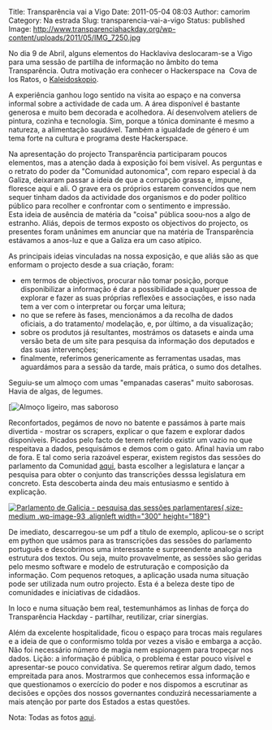 Title: Transparência vai a Vigo
Date: 2011-05-04 08:03
Author: camorim
Category: Na estrada
Slug: transparencia-vai-a-vigo
Status: published
Image: http://www.transparenciahackday.org/wp-content/uploads/2011/05/IMG_7250.jpg

No dia 9 de Abril, alguns elementos do Hacklaviva deslocaram-se a Vigo para uma sessão de partilha de informação no âmbito do tema Transparência. Outra motivação era conhecer o Hackerspace na  Cova de los Ratos, o [Kaleidoskopio](http://www.facebook.com/pages/kaleidoskopio/145363645476691 "Associação/ Hackerspace em Vigo").

A experiência ganhou logo sentido na visita ao espaço e na conversa informal sobre a actividade de cada um. A área disponível é bastante generosa e muito bem decorada e acolhedora. Aí desenvolvem ateliers de pintura, cozinha e tecnologia. Sim, porque a tónica dominante é mesmo a natureza, a alimentação saudável. Também a igualdade de género é um tema forte na cultura e programa deste Hackerspace.

Na apresentação do projecto Transparência participaram poucos elementos, mas a atenção dada à exposição foi bem visível. As perguntas e o retrato do poder da "Comunidad autonomica", com reparo especial à da Galiza, deixaram passar a ideia de que a corrupção grassa e, impune, floresce aqui e ali. O grave era os próprios estarem convencidos que nem sequer tinham dados da actividade dos organismos e do poder político público para recolher e confrontar com o sentimento e impressão.  
Esta ideia de ausência de matéria da "coisa" pública soou-nos a algo de estranho. Aliás, depois de termos exposto os objectivos do projecto, os presentes foram unânimes em anunciar que na matéria de Transparência estávamos a anos-luz e que a Galiza era um caso atípico.

As principais ideias vinculadas na nossa exposição, e que aliás são as que enformam o projecto desde a sua criação, foram:

-   em termos de objectivos, procurar não tomar posição, porque disponibilizar a informação é dar a possibilidade a qualquer pessoa de explorar e fazer as suas próprias reflexões e associações, e isso nada tem a ver com o interpretar ou forçar uma leitura;
-   no que se refere às fases, mencionámos a da recolha de dados oficiais, a do tratamento/ modelação, e, por último, a da visualização;
-   sobre os produtos já resultantes, mostrámos os datasets e ainda uma versão beta de um site para pesquisa da informação dos deputados e das suas intervenções;
-   finalmente, referimos genericamente as ferramentas usadas, mas aguardámos para a sessão da tarde, mais prática, o sumo dos detalhes.

Seguiu-se um almoço com umas "empanadas caseras" muito saborosas. Havia de algas, de legumes.

[![Almoço ligeiro, mas saboroso](http://www.transparenciahackday.org/wp-content/uploads/2011/05/IMG_7279.jpg "Empanadas caseras")

Reconfortados, pegámos de novo no batente e passámos à parte mais divertida - mostrar os scrapers, explicar o que fazem e explorar dados disponíveis. Picados pelo facto de terem referido existir um vazio no que respeitava a dados, pesquisámos e demos com o gato. Afinal havia um rabo de fora. E tal como seria razoável esperar, existem registos das sessões do parlamento da Comunidad [aqui](http://www.parlamentodegalicia.es/sites/ParlamentoGalicia/ContenidoGal/pargal_Colofon_Boletins.aspx "Transcrições das sessões do Parlamento da Galiza"), basta escolher a legislatura e lançar a pesquisa para obter o conjunto das transcrições desssa legislatura em concreto. Esta descoberta ainda deu mais entusiasmo e sentido à explicação.

[![Parlamento de Galicia - pesquisa das sessões parlamentares](http://www.transparenciahackday.org/wp-content/uploads/2011/05/pesquisa_sessoes_parlamentares-300x189.png "pesquisa_sessoes_parlamentares"){.size-medium .wp-image-93 .alignleft width="300" height="189"}](http://www.transparenciahackday.org/wp-content/uploads/2011/05/pesquisa_sessoes_parlamentares.png)

De imediato, descarregou-se um pdf a título de exemplo, aplicou-se o script em python que usámos para as transcrições das sessões do parlamento português e descobrimos uma interessante e surpreendente analogia na estrutura dos textos. Ou seja, muito provavelmente, as sessões são geridas pelo mesmo software e modelo de estruturação e composição da informação. Com pequenos retoques, a aplicação usada numa situação pode ser utilizada num outro projecto. Esta é a beleza deste tipo de comunidades e iniciativas de cidadãos.

In loco e numa situação bem real, testemunhámos as linhas de força do Transparência Hackday - partilhar, reutilizar, criar sinergias.

Além da excelente hospitalidade, ficou o espaço para trocas mais regulares e a ideia de que o conformismo tolda por vezes a visão e embarga a acção. Não foi necessário número de magia nem espionagem para tropeçar nos dados. Lição: a informação é pública, o problema é estar pouco visível e apresentar-se pouco convidativa. Se queremos retirar algum dado, temos empreitada para anos. Mostrarmos que conhecemos essa informação e que questionamos o exercício do poder e nos dispomos a escrutinar as decisões e opções dos nossos governantes conduzirá necessariamente a mais atenção por parte dos Estados a estas questões.

Nota: Todas as fotos [aqui](http://f.hacklaviva.net/apresentacao-em-vigo-transparencia-/ "Álbum de fotos no arquivo do Hacklaviva").
